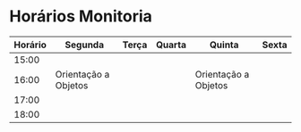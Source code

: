 # Horários Monitoria

| Horário  | Segunda         | Terça  | Quarta | Quinta         | Sexta  |
|----------|-----------------|--------|--------|----------------|--------|
| 15:00    |                 |        |        |                |        |
| 16:00    | Orientação a Objetos |        |        | Orientação a Objetos |        |
| 17:00    |                 |        |        |                |        |
| 18:00    |                 |        |        |                |        |

